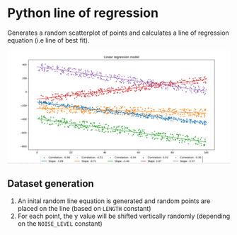 # Python line of regression
Generates a random scatterplot of points and calculates a line of regression equation (i.e line of best fit).

![Example image](https://raw.githubusercontent.com/Cyclip/regression/main/screenshot.PNG)

## Dataset generation
1. An inital random line equation is generated and random points are placed on the line (based on `LENGTH` constant)
2. For each point, the y value will be shifted vertically randomly (depending on the `NOISE_LEVEL` constant)
